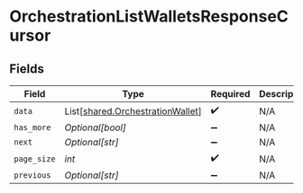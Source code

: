 # OrchestrationListWalletsResponseCursor


## Fields

| Field                                                                          | Type                                                                           | Required                                                                       | Description                                                                    | Example                                                                        |
| ------------------------------------------------------------------------------ | ------------------------------------------------------------------------------ | ------------------------------------------------------------------------------ | ------------------------------------------------------------------------------ | ------------------------------------------------------------------------------ |
| `data`                                                                         | List[[shared.OrchestrationWallet](../../models/shared/orchestrationwallet.md)] | :heavy_check_mark:                                                             | N/A                                                                            |                                                                                |
| `has_more`                                                                     | *Optional[bool]*                                                               | :heavy_minus_sign:                                                             | N/A                                                                            | false                                                                          |
| `next`                                                                         | *Optional[str]*                                                                | :heavy_minus_sign:                                                             | N/A                                                                            |                                                                                |
| `page_size`                                                                    | *int*                                                                          | :heavy_check_mark:                                                             | N/A                                                                            | 15                                                                             |
| `previous`                                                                     | *Optional[str]*                                                                | :heavy_minus_sign:                                                             | N/A                                                                            | YXVsdCBhbmQgYSBtYXhpbXVtIG1heF9yZXN1bHRzLol=                                   |